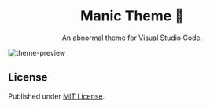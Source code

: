 <h1 align="center">
  Manic Theme 🖤
</h1>

<p align="center">
  An abnormal theme for Visual Studio Code.
<p>

![theme-preview](https://github.com/user-attachments/assets/50ab83d9-2e81-400b-a637-675e4eff6e47)

## License

Published under [MIT License](./LICENSE).
